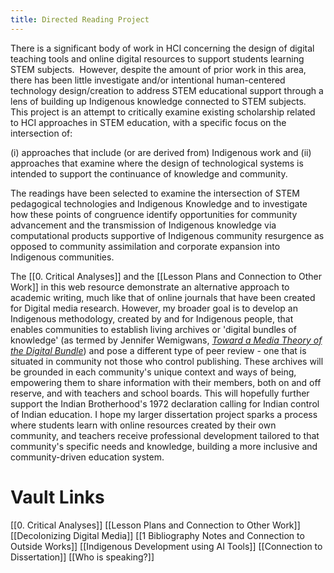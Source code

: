 ```yaml
---
title: Directed Reading Project
---
```

There is a significant body of work in HCI concerning the design of digital teaching tools and online digital resources to support students learning STEM subjects.  However, despite the amount of prior work in this area, there has been little investigate and/or intentional human-centered technology design/creation to address STEM educational support through a lens of building up Indigenous knowledge connected to STEM subjects. This project is an attempt to critically examine existing scholarship related to HCI approaches in STEM education, with a specific focus on the intersection of: 

(i) approaches that include (or are derived from) Indigenous work and 
(ii) approaches that examine where the design of technological systems is intended to support the continuance of knowledge and community. 

The readings have been selected to examine the intersection of STEM pedagogical technologies and Indigenous Knowledge and to investigate how these points of congruence identify opportunities for community advancement and the transmission of Indigenous knowledge via computational products supportive of Indigenous community resurgence as opposed to community assimilation and corporate expansion into Indigenous communities.

The [[0. Critical Analyses]] and the [[Lesson Plans and Connection to Other Work]] in this web resource demonstrate an alternative approach to academic writing, much like that of online journals that have been created for Digital media research. However, my broader goal is to develop an Indigenous methodology, created by and for Indigenous people, that enables communities to establish living archives or 'digital bundles of knowledge' (as termed by Jennifer Wemigwans,  *[Toward a Media Theory of the Digital Bundle](https://www.degruyter.com/document/doi/10.1515/9781478022497-015/html)*) and pose a different type of peer review - one that is situated in community not those who control publishing. These archives will be grounded in each community's unique context and ways of being, empowering them to share information with their members, both on and off reserve, and with teachers and school boards. This will hopefully further support the Indian Brotherhood's 1972 declaration calling for Indian control of Indian education. I hope my larger dissertation project sparks a process where students learn with online resources created by their own community, and teachers receive professional development tailored to that community's specific needs and knowledge, building a more inclusive and community-driven education system.

# Vault Links
[[0. Critical Analyses]]
[[Lesson Plans and Connection to Other Work]]
[[Decolonizing Digital Media]]
[[1 Bibliography Notes and Connection to Outside Works]]
[[Indigenous Development using AI Tools]]
[[Connection to Dissertation]]
[[Who is speaking?]]